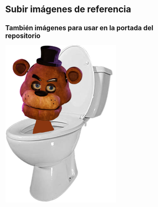 # Subir imágenes de referencia
## También imágenes para usar en la portada del repositorio
![Freddy](/Multimedia/skibirobot.png)
